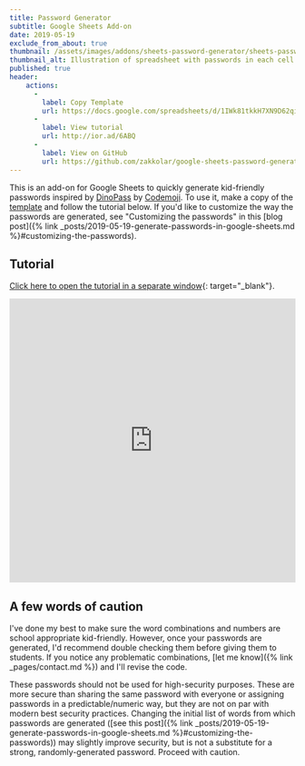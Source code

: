 ```yaml
---
title: Password Generator
subtitle: Google Sheets Add-on
date: 2019-05-19
exclude_from_about: true
thumbnail: /assets/images/addons/sheets-password-generator/sheets-password-generator.png
thumbnail_alt: Illustration of spreadsheet with passwords in each cell.
published: true
header: 
    actions:
      -
        label: Copy Template
        url: https://docs.google.com/spreadsheets/d/1IWk81tkkH7XN9D62qiD8QZ0tG1P6G8BGDmfCuzuXryY/copy
      -
        label: View tutorial
        url: http://ior.ad/6ABQ
      -
        label: View on GitHub
        url: https://github.com/zakkolar/google-sheets-password-generator
---
```


This is an add-on for Google Sheets to quickly generate kid-friendly passwords inspired by [DinoPass](https://dinopass.com/) by [Codemoji](https://www.codemoji.com/). To use it, make a copy of the [template](https://docs.google.com/spreadsheets/d/1IWk81tkkH7XN9D62qiD8QZ0tG1P6G8BGDmfCuzuXryY/copy) and follow the tutorial below. If you'd like to customize the way the passwords are generated, see "Customizing the passwords" in this [blog post]({% link _posts/2019-05-19-generate-passwords-in-google-sheets.md %}#customizing-the-passwords).

## Tutorial

[Click here to open the tutorial in a separate window](http://ior.ad/6ABQ){: target="_blank"}.

<iframe src="https://www.iorad.com/player/1570698/Google-Sheets-Password-Generator-add-on?src=iframe&oembed=1"   width="100%" height="500px" style="width: 100%; height: 500px" frameborder="0" webkitallowfullscreen="webkitallowfullscreen"    mozallowfullscreen="mozallowfullscreen" allowfullscreen="allowfullscreen"></iframe>

## A few words of caution
I've done my best to make sure the word combinations and numbers are school appropriate kid-friendly. However, once your passwords are generated, I'd recommend double checking them before giving them to students. If you notice any problematic combinations, [let me know]({% link _pages/contact.md %}) and I'll revise the code.

These passwords should not be used for high-security purposes. These are more secure than sharing the same password with everyone or assigning passwords in a predictable/numeric way, but they are not on par with modern best security practices. Changing the initial list of words from which passwords are generated ([see this post]({% link _posts/2019-05-19-generate-passwords-in-google-sheets.md %}#customizing-the-passwords)) may slightly improve security, but is not a substitute for a strong, randomly-generated password. Proceed with caution. 